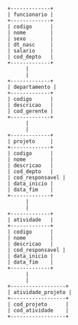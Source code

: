            +-------------+
           | funcionario |
           +-------------+
           | codigo      |
           | nome        |
           | sexo        |
           | dt_nasc     |
           | salario     |
           | cod_depto   |
           +-------------+
                 |
                 |
           +-------------+
           | departamento |
           +-------------+
           | codigo      |
           | descricao   |
           | cod_gerente |
           +-------------+
                 |
                 |
           +-------------+
           | projeto     |
           +-------------+
           | codigo      |
           | nome        |
           | descricao   |
           | cod_depto   |
           | cod_responsavel |
           | data_inicio |
           | data_fim    |
           +-------------+
                 |
                 |
           +-------------+
           | atividade   |
           +-------------+
           | codigo      |
           | nome        |
           | descricao   |
           | cod_responsavel |
           | data_inicio |
           | data_fim    |
           +-------------+
                 |
                 |
           +------------------+
           | atividade_projeto |
           +------------------+
           | cod_projeto      |
           | cod_atividade    |
           +------------------+
